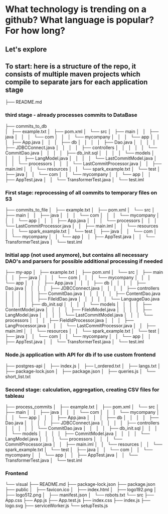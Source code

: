 # What technology is trending on a github? What language is popular? For how long?

## Let's explore

## To start: here is a structure of the repo, it consists of multiple maven projects which compile to separate jars for each application stage
├── README.md
### third stage - already processes commits to DataBase
├── commits_to_db  
│   ├── example.txt
│   ├── pom.xml
│   └── src
│       ├── main
│       │   ├── java
│       │   │   └── com
│       │   │       └── mycompany
│       │   │           └── app
│       │   │               ├── App.java
│       │   │               ├── db
│       │   │               │   ├── Dao.java
│       │   │               │   ├── JDBCConnect.java
│       │   │               │   ├── controllers
│       │   │               │   │   └── CommitDao.java
│       │   │               │   ├── db_init.sql
│       │   │               │   └── models
│       │   │               │       ├── LangModel.java
│       │   │               │       └── LastCommitModel.java
│       │   │               └── processors
│       │   │                   └── LastCommitProcessor.java
│       │   ├── main.iml
│       │   └── resources
│       │       └── spark_example.txt
│       └── test
│           ├── java
│           │   └── com
│           │       └── mycompany
│           │           └── app
│           │               ├── AppTest.java
│           │               └── TransformerTest.java
│           └── test.iml
### First stage: reprocessing of all commits to temporary files on S3
├── commits_to_file
│   ├── example.txt
│   ├── pom.xml
│   └── src
│       ├── main
│       │   ├── java
│       │   │   └── com
│       │   │       └── mycompany
│       │   │           └── app
│       │   │               ├── App.java
│       │   │               └── processors
│       │   │                   └── LastCommitProcessor.java
│       │   ├── main.iml
│       │   └── resources
│       │       └── spark_example.txt
│       └── test
│           ├── java
│           │   └── com
│           │       └── mycompany
│           │           └── app
│           │               ├── AppTest.java
│           │               └── TransformerTest.java
│           └── test.iml
### Initial app (not used anymore), but contains all necessary DAO's and parsers for possible additional processing if needed
├── my-app
│   ├── example.txt
│   ├── pom.xml
│   └── src
│       ├── main
│       │   ├── java
│       │   │   └── com
│       │   │       └── mycompany
│       │   │           └── app
│       │   │               ├── App.java
│       │   │               ├── db
│       │   │               │   ├── Dao.java
│       │   │               │   ├── JDBCConnect.java
│       │   │               │   ├── controllers
│       │   │               │   │   ├── CommitDao.java
│       │   │               │   │   ├── ContentDao.java
│       │   │               │   │   ├── FileIdDao.java
│       │   │               │   │   └── LanguageDao.java
│       │   │               │   ├── db_init.sql
│       │   │               │   └── models
│       │   │               │       ├── ContentModel.java
│       │   │               │       ├── FileIdModel.java
│       │   │               │       ├── LangModel.java
│       │   │               │       └── LastCommitModel.java
│       │   │               └── processors
│       │   │                   ├── FieldIdProcessor.java
│       │   │                   ├── LangProcessor.java
│       │   │                   └── LastCommitProcessor.java
│       │   ├── main.iml
│       │   └── resources
│       │       └── spark_example.txt
│       └── test
│           ├── java
│           │   └── com
│           │       └── mycompany
│           │           └── app
│           │               ├── AppTest.java
│           │               └── TransformerTest.java
│           └── test.iml
### Node.js application with API for db if to use custom frontend
├── postgres-api
│   ├── index.js
│   ├── l_ordered.txt
│   ├── langs.txt
│   ├── package-lock.json
│   ├── package.json
│   ├── queries.js
│   └── short_list.txt
### Second stage: calculation, aggregation, creating CSV files for tableau
├── process_commits
│   ├── example.txt
│   ├── pom.xml
│   └── src
│       ├── main
│       │   ├── java
│       │   │   └── com
│       │   │       └── mycompany
│       │   │           └── app
│       │   │               ├── App.java
│       │   │               ├── db
│       │   │               │   ├── Dao.java
│       │   │               │   ├── JDBCConnect.java
│       │   │               │   ├── controllers
│       │   │               │   │   └── CommitDao.java
│       │   │               │   ├── db_init.sql
│       │   │               │   └── models
│       │   │               │       ├── CommitModel.java
│       │   │               │       └── LangModel.java
│       │   │               └── processors
│       │   │                   └── CommitProcessor.java
│       │   ├── main.iml
│       │   └── resources
│       │       └── spark_example.txt
│       └── test
│           ├── java
│           │   └── com
│           │       └── mycompany
│           │           └── app
│           │               ├── AppTest.java
│           │               └── TransformerTest.java
│           └── test.iml
### Frontend
└── visual
    ├── README.md
    ├── package-lock.json
    ├── package.json
    ├── public
    │   ├── favicon.ico
    │   ├── index.html
    │   ├── logo192.png
    │   ├── logo512.png
    │   ├── manifest.json
    │   └── robots.txt
    └── src
        ├── App.css
        ├── App.js
        ├── App.test.js
        ├── index.css
        ├── index.js
        ├── logo.svg
        ├── serviceWorker.js
        └── setupTests.js